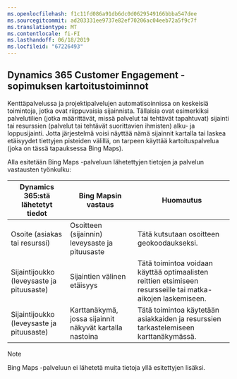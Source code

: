 ```yaml
---
ms.openlocfilehash: f1c11fd086a91db6dc0d0629549166bbba547dee
ms.sourcegitcommit: ad203331ee9737e82ef70206ac04eeb72a5f9c7f
ms.translationtype: MT
ms.contentlocale: fi-FI
ms.lasthandoff: 06/18/2019
ms.locfileid: "67226493"
---
```

## <a name="mapping-functions-for-dynamics-365-customer-engagement-plan"></a>Dynamics 365 Customer Engagement -sopimuksen kartoitustoiminnot 
 Kenttäpalvelussa ja projektipalvelujen automatisoinnissa on keskeisiä toimintoja, jotka ovat riippuvaisia sijainnista. Tällaisia ovat esimerkiksi palvelutilien (jotka määrittävät, missä palvelut tai tehtävät tapahtuvat) sijainti tai resurssien (palvelut tai tehtävät suorittavien ihmisten) alku- ja loppusijainti.  Jotta järjestelmä voisi näyttää nämä sijainnit kartalla tai laskea etäisyydet tiettyjen pisteiden välillä, on tarpeen käyttää kartoituspalvelua (joka on tässä tapauksessa Bing Maps).  
  
 Alla esitetään Bing Maps -palveluun lähetettyjen tietojen ja palvelun vastausten työnkulku:  
  
|Dynamics 365:stä lähetetyt tiedot|Bing Mapsin vastaus|Huomautus|  
|-----------------------|-----------------------|----------|  
|Osoite (asiakas tai resurssi)|Osoitteen (sijainnin) leveysaste ja pituusaste|Tätä kutsutaan osoitteen geokoodaukseksi.|  
|Sijaintijoukko (leveysaste ja pituusaste)|Sijaintien välinen etäisyys|Tätä toimintoa voidaan käyttää optimaalisten reittien etsimiseen resursseille tai matka-aikojen laskemiseen.|  
|Sijaintijoukko (leveysaste ja pituusaste)|Karttanäkymä, jossa sijainnit näkyvät kartalla nastoina|Tätä toimintoa käytetään asiakkaiden ja resurssien tarkastelemiseen karttanäkymässä.|  
  
> [!NOTE]
>  Bing Maps -palveluun ei lähetetä muita tietoja yllä esitettyjen lisäksi.
